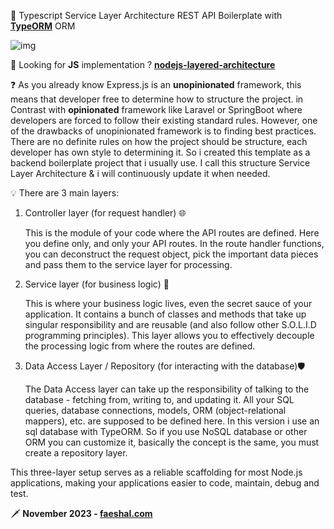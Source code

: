 🥇 Typescript Service Layer Architecture REST API Boilerplate with **[TypeORM](https://typeorm.io/.org/)** ORM

![img](https://i.postimg.cc/Hkffrzb4/img.jpg)

🌴 Looking for **JS** implementation ? **[nodejs-layered-architecture](https://github.com/Faeshal/nodejs-layered-architecture)**

❓ As you already know Express.js is an **unopinionated** framework, this means that developer free to determine how to structure the project. in Contrast with **opinionated** framework like Laravel or SpringBoot where developers are forced to follow their existing standard rules. However, one of the drawbacks of unopinionated framework is to finding best practices. There are no definite rules on how the project should be structure, each developer has own style to determining it. So i created this template as a backend boilerplate project that i usually use. I call this structure Service Layer Architecture & i will continuously update it when needed.

💡 There are 3 main layers:

1. Controller layer (for request handler) 🌐

   This is the module of your code where the API routes are defined. Here you define only, and only your API routes. In the route handler functions, you can deconstruct the request object, pick the important data pieces and pass them to the service layer for processing.

2. Service layer (for business logic) 🚀

   This is where your business logic lives, even the secret sauce of your application. It contains a bunch of classes and methods that take up singular responsibility and are reusable (and also follow other S.O.L.I.D programming principles). This layer allows you to effectively decouple the processing logic from where the routes are defined.

3. Data Access Layer / Repository (for interacting with the database)🛡️

   The Data Access layer can take up the responsibility of talking to the database - fetching from, writing to, and updating it. All your SQL queries, database connections, models, ORM (object-relational mappers), etc. are supposed to be defined here. In this version i use an sql database with TypeORM. So if you use NoSQL database or other ORM you can customize it, basically the concept is the same, you must create a repository layer.

This three-layer setup serves as a reliable scaffolding for most Node.js applications, making your applications easier to code, maintain, debug and test.

🗡 **November 2023 - [faeshal.com](https://faeshal.com)**
